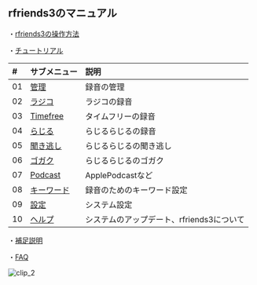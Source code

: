 ## rfriends3のマニュアル  
  
・[rfriends3の操作方法](00.html)  
  
・[チュートリアル](tutorial.html)  
  
|#|サブメニュー|説明|   
|:---|:---|:---|  
|01|[管理](01.html)|録音の管理|  
|02|[ラジコ](02.html)|ラジコの録音|  
|03|[Timefree](03.html)|タイムフリーの録音|  
|04|[らじる](04.html)|らじるらじるの録音|  
|05|[聞き逃し](05.html)|らじるらじるの聞き逃し|  
|06|[ゴガク](06.html)|らじるらじるのゴガク|  
|07|[Podcast](07.html)|ApplePodcastなど|  
|08|[キーワード](08.html)|録音のためのキーワード設定|  
|09|[設定](09.html)|システム設定|  
|10|[ヘルプ](10.html)|システムのアップデート、rfriends3について|  
  
・[補足説明](supplement.html)  
  
・[FAQ](faq.html)  


![clip_2](https://github.com/user-attachments/assets/6049ea52-25c4-4cee-8a29-515716bc5010)
  

